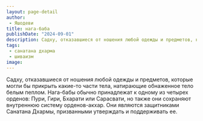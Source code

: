 ```yaml
---
layout: page-detail
author:
 - Яшодеви
title: нага-баба
publishDate: "2024-09-01"
description: Садху, отказавшиеся от ношения любой одежды и предметов, которые могли бы прикрыть какие-то части тела, натирающие обнаженное тело белым пеплом. Нага-бабы обычно принадлежат к одному из четырех орденов Пури, Гири, Бхарати или Сарасвати, но также они сохраняют внутреннюю систему орденов-акхар. Они являются защитниками Санатана Дхармы, призванными утверждать и поддерживать ее.
tags:
 - санатана дхарма
 - шиваизм
image: 
---
```


Садху, отказавшиеся от ношения любой одежды и предметов, которые могли бы прикрыть какие-то части тела, натирающие обнаженное тело белым пеплом. Нага-бабы обычно принадлежат к одному из четырех орденов: Пури, Гири, Бхарати или Сарасвати, но также они сохраняют внутреннюю систему орденов-акхар. Они являются защитниками Санатана Дхармы, призванными утверждать и поддерживать ее.

